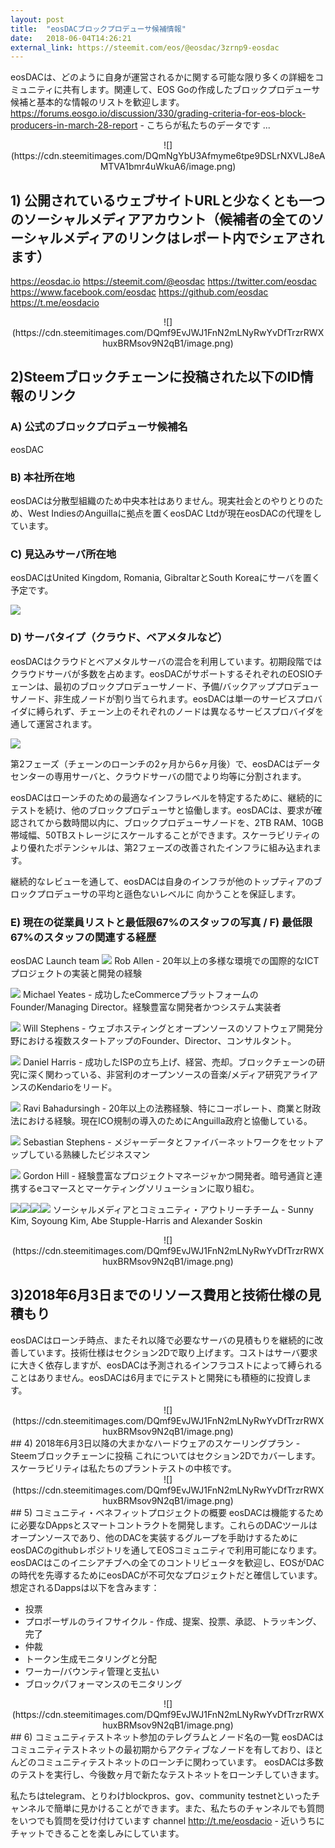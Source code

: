 ```yaml
---
layout: post
title:  "eosDACブロックプロデューサ候補情報"
date:   2018-06-04T14:26:21
external_link: https://steemit.com/eos/@eosdac/3zrnp9-eosdac
---
```

eosDACは、どのように自身が運営されるかに関する可能な限り多くの詳細をコミュニティに共有します。関連して、EOS Goの作成したブロックプロデューサ候補と基本的な情報のリストを歓迎します。https://forums.eosgo.io/discussion/330/grading-criteria-for-eos-block-producers-in-march-28-report - こちらが私たちのデータです ...

<center>![](https://cdn.steemitimages.com/DQmNgYbU3Afmyme6tpe9DSLrNXVLJ8eAMTVA1bmr4uWkuA6/image.png) </center>

## 1) 公開されているウェブサイトURLと少なくとも一つのソーシャルメディアアカウント（候補者の全てのソーシャルメディアのリンクはレポート内でシェアされます）
https://eosdac.io
https://steemit.com/@eosdac
https://twitter.com/eosdac
https://www.facebook.com/eosdac
https://github.com/eosdac
https://t.me/eosdacio

<center>![](https://cdn.steemitimages.com/DQmf9EvJWJ1FnN2mLNyRwYvDfTrzrRWXhuxBRMsov9N2qB1/image.png)</center>

## 2)Steemブロックチェーンに投稿された以下のID情報のリンク
### A) 公式のブロックプロデューサ候補名
eosDAC

### B) 本社所在地
eosDACは分散型組織のため中央本社はありません。現実社会とのやりとりのため、West IndiesのAnguillaに拠点を置くeosDAC Ltdが現在eosDACの代理をしています。

### C) 見込みサーバ所在地
eosDACはUnited Kingdom, Romania, GibraltarとSouth Koreaにサーバを置く予定です。



![](https://cdn.steemitimages.com/DQmWRjM4uauXUWJCSxiBBmuHiNS5xx18jffyKZuZ5wXdc9M/image.png)

### D) サーバタイプ（クラウド、ベアメタルなど）
eosDACはクラウドとベアメタルサーバの混合を利用しています。初期段階ではクラウドサーバが多数を占めます。eosDACがサポートするそれぞれのEOSIOチェーンは、最初のブロックプロデューサノード、予備/バックアッププロデューサノード、非生成ノードが割り当てられます。eosDACは単一のサービスプロバイダに縛られず、チェーン上のそれぞれのノードは異なるサービスプロバイダを通して運営されます。

![](https://cdn.steemitimages.com/DQmciNA2A9DZE5rApsFk6Tak9G7xnt7Qm9RA76aBoQcyFQk/image.png)

第2フェーズ（チェーンのローンチの2ヶ月から6ヶ月後）で、eosDACはデータセンターの専用サーバと、クラウドサーバの間でより均等に分割されます。

eosDACはローンチのための最適なインフラレベルを特定するために、継続的にテストを続け、他のブロックプロデューサと協働します。eosDACは、要求が確認されてから数時間以内に、ブロックプロデューサノードを、2TB RAM、10GB帯域幅、50TBストレージにスケールすることができます。スケーラビリティのより優れたポテンシャルは、第2フェーズの改善されたインフラに組み込まれます。

継続的なレビューを通して、eosDACは自身のインフラが他のトップティアのブロックプロデューサの平均と遜色ないレベルに 向かうことを保証します。

### E) 現在の従業員リストと最低限67%のスタッフの写真 / F) 最低限67%のスタッフの関連する経歴

eosDAC Launch team
![](https://cdn.steemitimages.com/DQmXJDDNhSurfiQurXNx266F6jzoNB4HDN558sZKzboob8p/image.png)
Rob Allen - 20年以上の多様な環境での国際的なICTプロジェクトの実装と開発の経験

![](https://cdn.steemitimages.com/DQmYZAcWk2gSxd1CRnFHdgPbJGkBt417vTtaq2gvrqeTjd1/image.png)
Michael Yeates - 成功したeCommerceプラットフォームのFounder/Managing Director。経験豊富な開発者かつシステム実装者

![](https://cdn.steemitimages.com/DQmYMbaXoNJLtvL6RbCBSe7F8DSFiZr9QHaTe8wAQMDFPab/image.png)
Will Stephens - ウェブホスティングとオープンソースのソフトウェア開発分野における複数スタートアップのFounder、Director、コンサルタント。

![](https://cdn.steemitimages.com/DQme47wCgoJy3B5yEPT3djSQGQTurhVigyBcvYJMXehTLnQ/image.png)
Daniel Harris - 成功したISPの立ち上げ、経営、売却。ブロックチェーンの研究に深く関わっている、非営利のオープンソースの音楽/メディア研究アライアンスのKendarioをリード。

![](https://cdn.steemitimages.com/DQmaZmuh5njWfeZdZftVxuzgbvJ1jws4KuGxZFE58NSSmhe/image.png)
Ravi Bahadursingh - 20年以上の法務経験、特にコーポレート、商業と財政法における経験。現在ICO規制の導入のためにAnguilla政府と協働している。

![](https://cdn.steemitimages.com/DQmd2JJyfJnuTEcbwJv7Jb8jxgCV8Y7kNpPp45scx1ZjnEy/image.png)
Sebastian Stephens - メジャーデータとファイバーネットワークをセットアップしている熟練したビジネスマン

![](https://cdn.steemitimages.com/DQmSF2CZFS7qxCXVkUt3myjqB7yUJfxuLk77eXR4r1Ty3TB/image.png)
Gordon Hill - 経験豊富なプロジェクトマネージャかつ開発者。暗号通貨と連携するeコマースとマーケティングソリューションに取り組む。

![](https://cdn.steemitimages.com/DQmVZ6jiFKLZ4sns7k3ibsGTPD5WXj3WKNx1c8SA9WnscFE/image.png)![](https://cdn.steemitimages.com/DQmXGJAW58PfyQbWyfY8i69vHchiLWcAMx9zdXbzPu23fj4/image.png)![](https://cdn.steemitimages.com/DQmdEink5AD2V6NZxNDAXi931ivLFtLvodjPyypskAVTTio/image.png)![](https://cdn.steemitimages.com/DQmdAaGGGjNmJ27dsKrJxHUzttXoSUPC4SSbhyfDgrF59qh/image.png)
ソーシャルメディアとコミュニティ・アウトリーチチーム - Sunny Kim, Soyoung Kim, Abe Stupple-Harris and Alexander Soskin

<center>![](https://cdn.steemitimages.com/DQmf9EvJWJ1FnN2mLNyRwYvDfTrzrRWXhuxBRMsov9N2qB1/image.png)</center>

## 3)2018年6月3日までのリソース費用と技術仕様の見積もり
eosDACはローンチ時点、またそれ以降で必要なサーバの見積もりを継続的に改善しています。技術仕様はセクション2Dで取り上げます。コストはサーバ要求に大きく依存しますが、eosDACは予測されるインフラコストによって縛られることはありません。eosDACは6月までにテストと開発にも積極的に投資します。

<center>![](https://cdn.steemitimages.com/DQmf9EvJWJ1FnN2mLNyRwYvDfTrzrRWXhuxBRMsov9N2qB1/image.png)</center>
## 4) 2018年6月3日以降の大まかなハードウェアのスケーリングプラン - Steemブロックチェーンに投稿
これについてはセクション2Dでカバーします。スケーラビリティは私たちのプラントテストの中核です。

<center>![](https://cdn.steemitimages.com/DQmf9EvJWJ1FnN2mLNyRwYvDfTrzrRWXhuxBRMsov9N2qB1/image.png)</center>
## 5) コミュニティ・ベネフィットプロジェクトの概要
eosDACは機能するために必要なDAppsとスマートコントラクトを開発します。これらのDACツールはオープンソースであり、他のDACを実装するグループを手助けするためにeosDACのgithubレポジトリを通してEOSコミュニティで利用可能になります。eosDACはこのイニシアチブへの全てのコントリビュータを歓迎し、EOSがDACの時代を先導するためにeosDACが不可欠なプロジェクトだと確信しています。想定されるDappsは以下を含みます：

* 投票
* プロポーザルのライフサイクル - 作成、提案、投票、承認、トラッキング、完了
* 仲裁
* トークン生成モニタリングと分配
* ワーカー/バウンティ管理と支払い
* ブロックパフォーマンスのモニタリング

<center>![](https://cdn.steemitimages.com/DQmf9EvJWJ1FnN2mLNyRwYvDfTrzrRWXhuxBRMsov9N2qB1/image.png)</center>
## 6) コミュニティテストネット参加のテレグラムとノード名の一覧
eosDACはコミュニティテストネットの最初期からアクティブなノードを有しており、ほとんどのコミュニティテストネットのローンチに関わっています。
eosDACは多数のテストを実行し、今後数ヶ月で新たなテストネットをローンチしていきます。

私たちはtelegram、とりわけblockpros、gov、community testnetといったチャンネルで簡単に見かけることができます。また、私たちのチャンネルでも質問をいつでも質問を受け付けています channel http://t.me/eosdacio - 近いうちにチャットできることを楽しみにしています。
#
